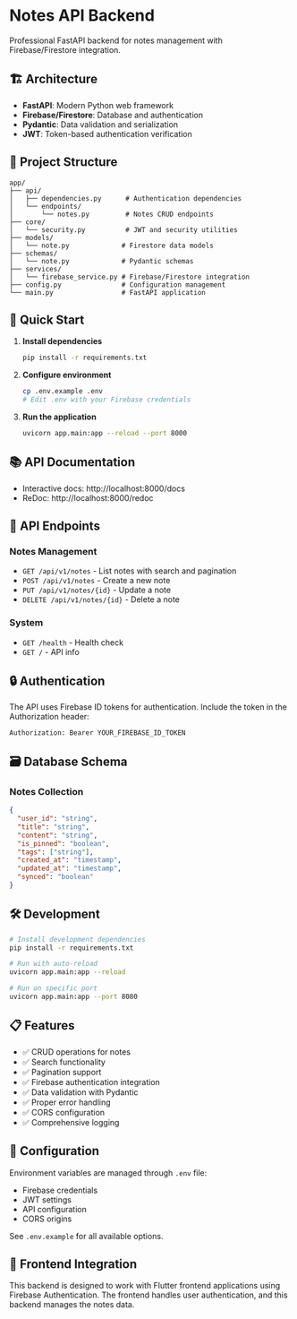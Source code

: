 # Notes API Backend

Professional FastAPI backend for notes management with Firebase/Firestore integration.

## 🏗️ Architecture

- **FastAPI**: Modern Python web framework
- **Firebase/Firestore**: Database and authentication
- **Pydantic**: Data validation and serialization
- **JWT**: Token-based authentication verification

## 📁 Project Structure

```
app/
├── api/
│   ├── dependencies.py      # Authentication dependencies
│   └── endpoints/
│       └── notes.py         # Notes CRUD endpoints
├── core/
│   └── security.py          # JWT and security utilities
├── models/
│   └── note.py             # Firestore data models
├── schemas/
│   └── note.py             # Pydantic schemas
├── services/
│   └── firebase_service.py # Firebase/Firestore integration
├── config.py               # Configuration management
└── main.py                 # FastAPI application
```

## 🚀 Quick Start

1. **Install dependencies**
   ```bash
   pip install -r requirements.txt
   ```

2. **Configure environment**
   ```bash
   cp .env.example .env
   # Edit .env with your Firebase credentials
   ```

3. **Run the application**
   ```bash
   uvicorn app.main:app --reload --port 8000
   ```

## 📚 API Documentation

- Interactive docs: http://localhost:8000/docs
- ReDoc: http://localhost:8000/redoc

## 🔌 API Endpoints

### Notes Management

- `GET /api/v1/notes` - List notes with search and pagination
- `POST /api/v1/notes` - Create a new note
- `PUT /api/v1/notes/{id}` - Update a note
- `DELETE /api/v1/notes/{id}` - Delete a note

### System

- `GET /health` - Health check
- `GET /` - API info

## 🔒 Authentication

The API uses Firebase ID tokens for authentication. Include the token in the Authorization header:

```
Authorization: Bearer YOUR_FIREBASE_ID_TOKEN
```

## 🗃️ Database Schema

### Notes Collection
```json
{
  "user_id": "string",
  "title": "string",
  "content": "string",
  "is_pinned": "boolean",
  "tags": ["string"],
  "created_at": "timestamp",
  "updated_at": "timestamp",
  "synced": "boolean"
}
```

## 🛠️ Development

```bash
# Install development dependencies
pip install -r requirements.txt

# Run with auto-reload
uvicorn app.main:app --reload

# Run on specific port
uvicorn app.main:app --port 8080
```

## 📋 Features

- ✅ CRUD operations for notes
- ✅ Search functionality
- ✅ Pagination support
- ✅ Firebase authentication integration
- ✅ Data validation with Pydantic
- ✅ Proper error handling
- ✅ CORS configuration
- ✅ Comprehensive logging

## 🔧 Configuration

Environment variables are managed through `.env` file:

- Firebase credentials
- JWT settings
- API configuration
- CORS origins

See `.env.example` for all available options.

## 📱 Frontend Integration

This backend is designed to work with Flutter frontend applications using Firebase Authentication. The frontend handles user authentication, and this backend manages the notes data.